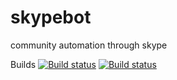 # skypebot
community automation through skype

Builds
[![Build status](https://ci.appveyor.com/api/projects/status/rtvaha08iq25o1wc/branch/development?svg=true&passingText=Development%20-%20OK)](https://ci.appveyor.com/project/mollyporph/skypebot/branch/development)
[![Build status](https://ci.appveyor.com/api/projects/status/rtvaha08iq25o1wc/branch/master?svg=true&passingText=Production%20-%20OK)](https://ci.appveyor.com/project/mollyporph/skypebot/branch/development)
